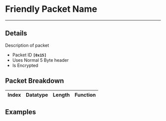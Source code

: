 # Friendly Packet Name #

---


## Details ##

Description of packet
  * Packet ID **`[0x15]`**
  * Uses Normal 5 Byte header
  * Is Encrypted

## Packet Breakdown ##
| Index | Datatype | Length | Function |
|:------|:---------|:-------|:---------|

## Examples ##